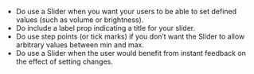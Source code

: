 - Do use a Slider when you want your users to be able to set defined values (such as volume or brightness).
- Do include a label prop indicating a title for your slider.
- Do use step points (or tick marks) if you don’t want the Slider to allow arbitrary values between min and max.
- Do use a Slider when the user would benefit from instant feedback on the effect of setting changes.
